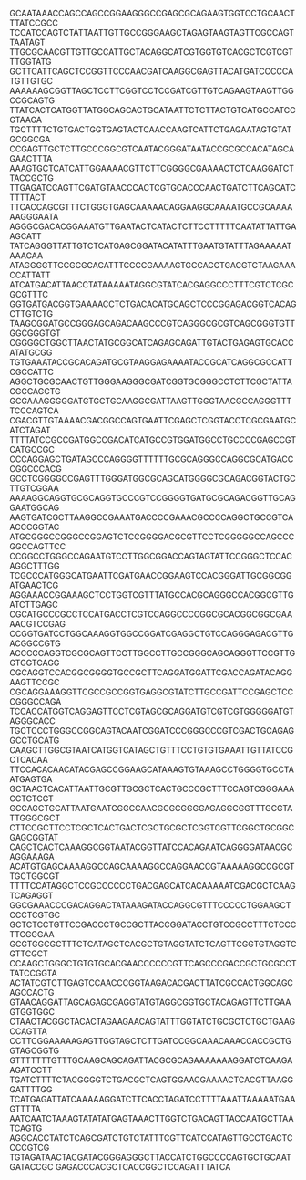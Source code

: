 GCAATAAACCAGCCAGCCGGAAGGGCCGAGCGCAGAAGTGGTCCTGCAACTTTATCCGCC
TCCATCCAGTCTATTAATTGTTGCCGGGAAGCTAGAGTAAGTAGTTCGCCAGTTAATAGT
TTGCGCAACGTTGTTGCCATTGCTACAGGCATCGTGGTGTCACGCTCGTCGTTTGGTATG
GCTTCATTCAGCTCCGGTTCCCAACGATCAAGGCGAGTTACATGATCCCCCATGTTGTGC
AAAAAAGCGGTTAGCTCCTTCGGTCCTCCGATCGTTGTCAGAAGTAAGTTGGCCGCAGTG
TTATCACTCATGGTTATGGCAGCACTGCATAATTCTCTTACTGTCATGCCATCCGTAAGA
TGCTTTTCTGTGACTGGTGAGTACTCAACCAAGTCATTCTGAGAATAGTGTATGCGGCGA
CCGAGTTGCTCTTGCCCGGCGTCAATACGGGATAATACCGCGCCACATAGCAGAACTTTA
AAAGTGCTCATCATTGGAAAACGTTCTTCGGGGCGAAAACTCTCAAGGATCTTACCGCTG
TTGAGATCCAGTTCGATGTAACCCACTCGTGCACCCAACTGATCTTCAGCATCTTTTACT
TTCACCAGCGTTTCTGGGTGAGCAAAAACAGGAAGGCAAAATGCCGCAAAAAAGGGAATA
AGGGCGACACGGAAATGTTGAATACTCATACTCTTCCTTTTTCAATATTATTGAAGCATT
TATCAGGGTTATTGTCTCATGAGCGGATACATATTTGAATGTATTTAGAAAAATAAACAA
ATAGGGGTTCCGCGCACATTTCCCCGAAAAGTGCCACCTGACGTCTAAGAAACCATTATT
ATCATGACATTAACCTATAAAAATAGGCGTATCACGAGGCCCTTTCGTCTCGCGCGTTTC
GGTGATGACGGTGAAAACCTCTGACACATGCAGCTCCCGGAGACGGTCACAGCTTGTCTG
TAAGCGGATGCCGGGAGCAGACAAGCCCGTCAGGGCGCGTCAGCGGGTGTTGGCGGGTGT
CGGGGCTGGCTTAACTATGCGGCATCAGAGCAGATTGTACTGAGAGTGCACCATATGCGG
TGTGAAATACCGCACAGATGCGTAAGGAGAAAATACCGCATCAGGCGCCATTCGCCATTC
AGGCTGCGCAACTGTTGGGAAGGGCGATCGGTGCGGGCCTCTTCGCTATTACGCCAGCTG
GCGAAAGGGGGATGTGCTGCAAGGCGATTAAGTTGGGTAACGCCAGGGTTTTCCCAGTCA
CGACGTTGTAAAACGACGGCCAGTGAATTCGAGCTCGGTACCTCGCGAATGCATCTAGAT
TTTTATCCGCCGATGGCCGACATCATGCCGTGGATGGCCTGCCCCGAGCCGTCATGCCGC
CCCAGGAGCTGATAGCCCAGGGGTTTTTTGCGCAGGGCCAGGCGCATGACCCGGCCCACG
GCCTCGGGGCCGAGTTTGGGATGGCGCAGCATGGGGCGCAGACGGTACTGCTTGTCGGAA
AAAAGGCAGGTGCGCAGGTGCCCGTCCGGGGTGATGCGCAGACGGTTGCAGGAATGGCAG
AAGTGATCGCTTAAGGCCGAAATGACCCCGAAACGCCCCAGGCTGCCGTCAACCCGGTAC
ATGCGGGCCGGGCCGGAGTCTCCGGGGACGCGTTCCTCGGGGGCCAGCCCGGCCAGTTCC
CCGGCCTGGGCCAGAATGTCCTTGGCGGACCAGTAGTATTCCGGGCTCCACAGGCTTTGG
TCGCCCATGGGCATGAATTCGATGAACCGGAAGTCCACGGGATTGCGGCGGATGAACTCG
AGGAAACCGGAAAGCTCCTGGTCGTTTATGCCACGCAGGGCCACGGCGTTGATCTTGAGC
CGCATGCCCGCCTCCATGACCTCGTCCAGGCCCCGGCGCACGGCGGCGAAAACGTCCGAG
CCGGTGATCCTGGCAAAGGTGGCCGGATCGAGGCTGTCCAGGGAGACGTTGACGGCCGTG
ACCCCCAGGTCGCGCAGTTCCTTGGCCTTGCCGGGCAGCAGGGTTCCGTTGGTGGTCAGG
CGCAGGTCCACGGCGGGGTGCCGCTTCAGGATGGATTCGACCAGATACAGGAAGTTCCGC
CGCAGGAAAGGTTCGCCGCCGGTGAGGCGTATCTTGCCGATTCCGAGCTCCCGGGCCAGA
TCCACCATGGTCAGGAGTTCCTCGTAGCGCAGGATGTCGTCGTGGGGGATGTAGGGCACC
TGCTCCCTGGGCCGGCAGTACAATCGGATCCCGGGCCCGTCGACTGCAGAGGCCTGCATG
CAAGCTTGGCGTAATCATGGTCATAGCTGTTTCCTGTGTGAAATTGTTATCCGCTCACAA
TTCCACACAACATACGAGCCGGAAGCATAAAGTGTAAAGCCTGGGGTGCCTAATGAGTGA
GCTAACTCACATTAATTGCGTTGCGCTCACTGCCCGCTTTCCAGTCGGGAAACCTGTCGT
GCCAGCTGCATTAATGAATCGGCCAACGCGCGGGGAGAGGCGGTTTGCGTATTGGGCGCT
CTTCCGCTTCCTCGCTCACTGACTCGCTGCGCTCGGTCGTTCGGCTGCGGCGAGCGGTAT
CAGCTCACTCAAAGGCGGTAATACGGTTATCCACAGAATCAGGGGATAACGCAGGAAAGA
ACATGTGAGCAAAAGGCCAGCAAAAGGCCAGGAACCGTAAAAAGGCCGCGTTGCTGGCGT
TTTTCCATAGGCTCCGCCCCCCTGACGAGCATCACAAAAATCGACGCTCAAGTCAGAGGT
GGCGAAACCCGACAGGACTATAAAGATACCAGGCGTTTCCCCCTGGAAGCTCCCTCGTGC
GCTCTCCTGTTCCGACCCTGCCGCTTACCGGATACCTGTCCGCCTTTCTCCCTTCGGGAA
GCGTGGCGCTTTCTCATAGCTCACGCTGTAGGTATCTCAGTTCGGTGTAGGTCGTTCGCT
CCAAGCTGGGCTGTGTGCACGAACCCCCCGTTCAGCCCGACCGCTGCGCCTTATCCGGTA
ACTATCGTCTTGAGTCCAACCCGGTAAGACACGACTTATCGCCACTGGCAGCAGCCACTG
GTAACAGGATTAGCAGAGCGAGGTATGTAGGCGGTGCTACAGAGTTCTTGAAGTGGTGGC
CTAACTACGGCTACACTAGAAGAACAGTATTTGGTATCTGCGCTCTGCTGAAGCCAGTTA
CCTTCGGAAAAAGAGTTGGTAGCTCTTGATCCGGCAAACAAACCACCGCTGGTAGCGGTG
GTTTTTTTGTTTGCAAGCAGCAGATTACGCGCAGAAAAAAAGGATCTCAAGAAGATCCTT
TGATCTTTTCTACGGGGTCTGACGCTCAGTGGAACGAAAACTCACGTTAAGGGATTTTGG
TCATGAGATTATCAAAAAGGATCTTCACCTAGATCCTTTTAAATTAAAAATGAAGTTTTA
AATCAATCTAAAGTATATATGAGTAAACTTGGTCTGACAGTTACCAATGCTTAATCAGTG
AGGCACCTATCTCAGCGATCTGTCTATTTCGTTCATCCATAGTTGCCTGACTCCCCGTCG
TGTAGATAACTACGATACGGGAGGGCTTACCATCTGGCCCCAGTGCTGCAATGATACCGC
GAGACCCACGCTCACCGGCTCCAGATTTATCA